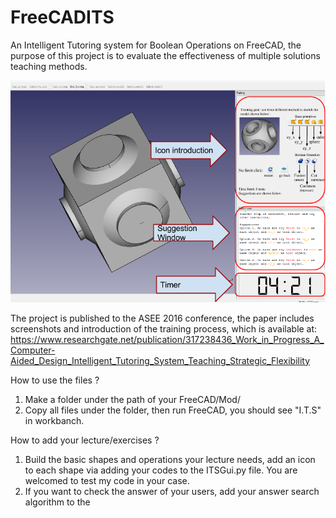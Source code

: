 # FreeCADITS
An Intelligent Tutoring system for Boolean Operations on FreeCAD, the purpose of this project is to evaluate the effectiveness of multiple solutions teaching methods. 

![screenshot](https://raw.githubusercontent.com/12HuYang/FreeCADITS/master/Training_intro.png)

The project is published to the ASEE 2016 conference, the paper includes screenshots and introduction of the training process, which is available at: https://www.researchgate.net/publication/317238436_Work_in_Progress_A_Computer-Aided_Design_Intelligent_Tutoring_System_Teaching_Strategic_Flexibility


How to use the files ? 

1) Make a folder under the path of your FreeCAD/Mod/
2) Copy all files under the folder, then run FreeCAD, you should see "I.T.S" in workbanch.

How to add your lecture/exercises ?
1) Build the basic shapes and operations your lecture needs, add an icon to each shape via adding your codes to the ITSGui.py file. You are welcomed to test my code in your case.
2) If you want to check the answer of your users, add your answer search algorithm to the 

